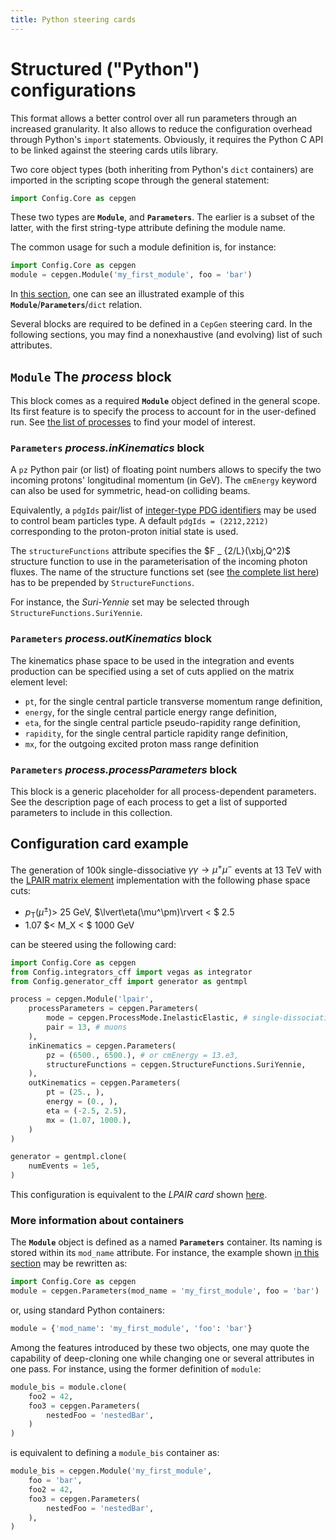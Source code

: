 ```yaml
---
title: Python steering cards
---
```


# Structured ("Python") configurations

This format allows a better control over all run parameters through an increased granularity.
It also allows to reduce the configuration overhead through Python's `import` statements.
Obviously, it requires the Python C API to be linked against the steering cards utils library.

Two core object types (both inheriting from Python's `dict` containers) are imported in the scripting scope through the general statement:

```python
import Config.Core as cepgen
```

These two types are **`Module`**, and **`Parameters`**.
The earlier is a subset of the latter, with the first string-type attribute defining the module name.

The common usage for such a module definition is, for instance:

```python
import Config.Core as cepgen
module = cepgen.Module('my_first_module', foo = 'bar')
```
In [this section](#more-information-about-containers), one can see an illustrated example of this **`Module`**/**`Parameters`**/`dict` relation.

Several blocks are required to be defined in a `CepGen` steering card.
In the following sections, you may find a nonexhaustive (and evolving) list of such attributes.

## `Module` The _process_ block

This block comes as a required **`Module`** object defined in the general scope.
Its first feature is to specify the process to account for in the user-defined run.
See [the list of processes](/processes) to find your model of interest.

### `Parameters` _process.inKinematics_ block

A `pz` Python pair (or list) of floating point numbers allows to specify the two incoming protons' longitudinal momentum (in GeV).
The `cmEnergy` keyword can also be used for symmetric, head-on colliding beams.

Equivalently, a `pdgIds` pair/list of [integer-type PDG identifiers](http://pdg.lbl.gov/2007/reviews/montecarlorpp.pdf) may be used to control beam particles type.
A default `pdgIds = (2212,2212)` corresponding to the proton-proton initial state is used.

The `structureFunctions` attribute specifies the $F _ {2/L}(\xbj,Q^2)$ structure function to use in the parameterisation of the incoming photon fluxes.
The name of the structure functions set (see [the complete list here](/str-functions)) has to be prepended by `StructureFunctions`.

For instance, the _Suri-Yennie_ set may be selected through `StructureFunctions.SuriYennie`.

### `Parameters` _process.outKinematics_ block

The kinematics phase space to be used in the integration and events production can be specified using a set of cuts applied on the matrix element level:

- `pt`, for the single central particle transverse momentum range definition,
- `energy`, for the single central particle energy range definition,
- `eta`, for the single central particle pseudo-rapidity range definition,
- `rapidity`, for the single central particle rapidity range definition,
- `mx`, for the outgoing excited proton mass range definition

### `Parameters` _process.processParameters_ block

This block is a generic placeholder for all process-dependent parameters.
See the description page of each process to get a list of supported parameters to include in this collection.

## Configuration card example

The generation of 100k single-dissociative $\gamma\gamma\to\mu^+\mu^-$ events at 13 TeV with the [LPAIR matrix element](/processes/lpair) implementation with the following phase space cuts:

- $p _ \mathrm{T}(\mu^\pm)>$ 25 GeV, $\lvert\eta(\mu^\pm)\rvert < $ 2.5
- 1.07 $< M_X < $ 1000 GeV

can be steered using the following card:

```python
import Config.Core as cepgen
from Config.integrators_cff import vegas as integrator
from Config.generator_cff import generator as gentmpl

process = cepgen.Module('lpair',
    processParameters = cepgen.Parameters(
        mode = cepgen.ProcessMode.InelasticElastic, # single-dissociation
        pair = 13, # muons
    ),
    inKinematics = cepgen.Parameters(
        pz = (6500., 6500.), # or cmEnergy = 13.e3,
        structureFunctions = cepgen.StructureFunctions.SuriYennie,
    ),
    outKinematics = cepgen.Parameters(
        pt = (25., ),
        energy = (0., ),
        eta = (-2.5, 2.5),
        mx = (1.07, 1000.),
    )
)

generator = gentmpl.clone(
    numEvents = 1e5,
)
```

This configuration is equivalent to the _LPAIR card_ shown [here](lpair#configuration-card-example).

### More information about containers

The **`Module`** object is defined as a named **`Parameters`** container.
Its naming is stored within its `mod_name` attribute.
For instance, the example shown [in this section](#structured-python-configurations) may be rewritten as:

```python
import Config.Core as cepgen
module = cepgen.Parameters(mod_name = 'my_first_module', foo = 'bar')
```
or, using standard Python containers:
```python
module = {'mod_name': 'my_first_module', 'foo': 'bar'}
```

Among the features introduced by these two objects, one may quote the capability of deep-cloning one while changing one or several attributes in one pass.
For instance, using the former definition of `module`:
```python
module_bis = module.clone(
    foo2 = 42,
    foo3 = cepgen.Parameters(
        nestedFoo = 'nestedBar',
    )
)
```
is equivalent to defining a `module_bis` container as:
```python
module_bis = cepgen.Module('my_first_module',
    foo = 'bar',
    foo2 = 42,
    foo3 = cepgen.Parameters(
        nestedFoo = 'nestedBar',
    ),
)
```

